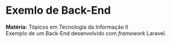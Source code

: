 # Exemlo de Back-End

**Matéria:** Tópicos em Tecnologia da Informação II  
Exemplo de um Back-End desenvolvido com *framework* Laravel.